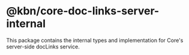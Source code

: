 # @kbn/core-doc-links-server-internal

This package contains the internal types and implementation for Core's server-side docLinks service.

